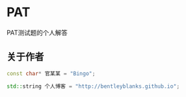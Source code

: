 # PAT
PAT测试题的个人解答

## 关于作者

``` cpp
const char* 官某某 = "Bingo";

std::string 个人博客 = "http://bentleyblanks.github.io";
```
